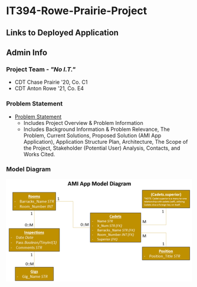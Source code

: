 # IT394-Rowe-Prairie-Project

## Links to Deployed Application

## Admin Info
### Project Team - *"No I.T."*
* CDT Chase Prairie '20, Co. C1
* CDT Anton Rowe '21, Co. E4

### Problem Statement
* [Problem Statement](problem.md)
  * Includes Project Overview & Problem Information
   * Includes Background Information & Problem Relevance, The Problem, Current Solutions, Proposed Solution (AMI App Application), Application Structure Plan, Architecture, The Scope of the Project, Stakeholder (Potential User) Analysis, Contacts, and Works Cited.

### Model Diagram
<div align="center">
 <img src="Images/Model%20Diagram.png" width="550">
 </div>
